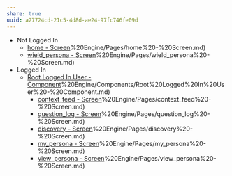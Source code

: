 ```yaml
---
share: true
uuid: a27724cd-21c5-4d8d-ae24-97fc746fe09d
---
```

* Not Logged In
	* [home - Screen](/undefined)%20Engine/Pages/home%20-%20Screen.md)
	* [wield_persona - Screen](/undefined)%20Engine/Pages/wield_persona%20-%20Screen.md)
* Logged In
	* [Root Logged In User - Component](/undefined)%20Engine/Components/Root%20Logged%20In%20User%20-%20Component.md)
		* [context_feed - Screen](/undefined)%20Engine/Pages/context_feed%20-%20Screen.md)
		* [question_log - Screen](/undefined)%20Engine/Pages/question_log%20-%20Screen.md)
		* [discovery - Screen](/undefined)%20Engine/Pages/discovery%20-%20Screen.md)
		* [my_persona - Screen](/undefined)%20Engine/Pages/my_persona%20-%20Screen.md)
		* [view_persona - Screen](/undefined)%20Engine/Pages/view_persona%20-%20Screen.md)